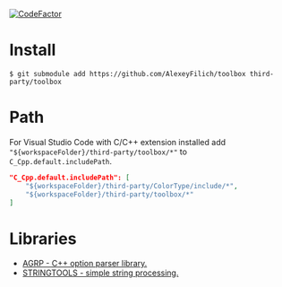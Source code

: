 [![CodeFactor](https://www.codefactor.io/repository/github/alexeyfilich/toolbox/badge)](https://www.codefactor.io/repository/github/alexeyfilich/toolbox)

# Install
```
$ git submodule add https://github.com/AlexeyFilich/toolbox third-party/toolbox
```

# Path
For Visual Studio Code with C/C++ extension installed add `"${workspaceFolder}/third-party/toolbox/*"` to `C_Cpp.default.includePath`.
```json
"C_Cpp.default.includePath": [
    "${workspaceFolder}/third-party/ColorType/include/*",
    "${workspaceFolder}/third-party/toolbox/*"
]
```

# Libraries

* [AGRP - C++ option parser library.](argp/README.md)
* [STRINGTOOLS - simple string processing.](stringtools/README.md)
